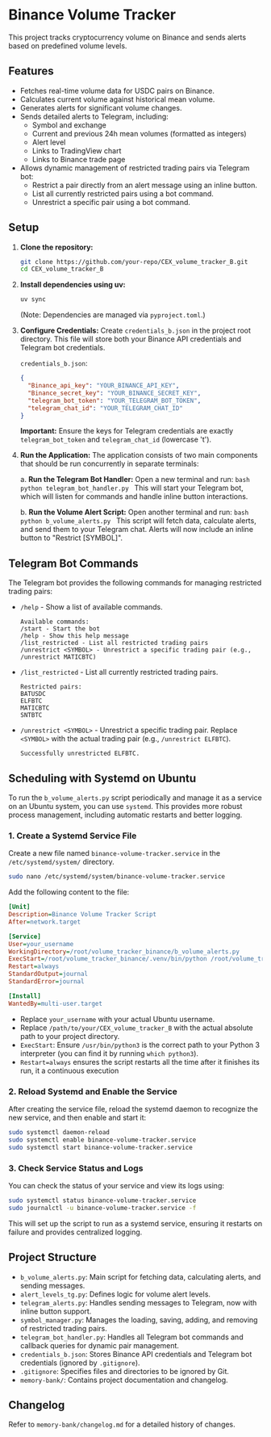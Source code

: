 # Binance Volume Tracker

This project tracks cryptocurrency volume on Binance and sends alerts based on predefined volume levels.

## Features

- Fetches real-time volume data for USDC pairs on Binance.
- Calculates current volume against historical mean volume.
- Generates alerts for significant volume changes.
- Sends detailed alerts to Telegram, including:
    - Symbol and exchange
    - Current and previous 24h mean volumes (formatted as integers)
    - Alert level
    - Links to TradingView chart
    - Links to Binance trade page
- Allows dynamic management of restricted trading pairs via Telegram bot:
    - Restrict a pair directly from an alert message using an inline button.
    - List all currently restricted pairs using a bot command.
    - Unrestrict a specific pair using a bot command.

## Setup

1.  **Clone the repository:**
    ```bash
    git clone https://github.com/your-repo/CEX_volume_tracker_B.git
    cd CEX_volume_tracker_B
    ```

2.  **Install dependencies using uv:**
    ```bash
    uv sync
    ```
    (Note: Dependencies are managed via `pyproject.toml`.)

3.  **Configure Credentials:**
    Create `credentials_b.json` in the project root directory. This file will store both your Binance API credentials and Telegram bot credentials.

    `credentials_b.json`:
    ```json
    {
      "Binance_api_key": "YOUR_BINANCE_API_KEY",
      "Binance_secret_key": "YOUR_BINANCE_SECRET_KEY",
      "telegram_bot_token": "YOUR_TELEGRAM_BOT_TOKEN",
      "telegram_chat_id": "YOUR_TELEGRAM_CHAT_ID"
    }
    ```
    **Important:** Ensure the keys for Telegram credentials are exactly `telegram_bot_token` and `telegram_chat_id` (lowercase 't').

4.  **Run the Application:**
    The application consists of two main components that should be run concurrently in separate terminals:

    a.  **Run the Telegram Bot Handler:**
        Open a new terminal and run:
        ```bash
        python telegram_bot_handler.py
        ```
        This will start your Telegram bot, which will listen for commands and handle inline button interactions.

    b.  **Run the Volume Alert Script:**
        Open another terminal and run:
        ```bash
        python b_volume_alerts.py
        ```
        This script will fetch data, calculate alerts, and send them to your Telegram chat. Alerts will now include an inline button to "Restrict [SYMBOL]".

## Telegram Bot Commands

The Telegram bot provides the following commands for managing restricted trading pairs:

*   `/help` - Show a list of available commands.
    ```
    Available commands:
    /start - Start the bot
    /help - Show this help message
    /list_restricted - List all restricted trading pairs
    /unrestrict <SYMBOL> - Unrestrict a specific trading pair (e.g., /unrestrict MATICBTC)
    ```

*   `/list_restricted` - List all currently restricted trading pairs.
    ```
    Restricted pairs:
    BATUSDC
    ELFBTC
    MATICBTC
    SNTBTC
    ```

*   `/unrestrict <SYMBOL>` - Unrestrict a specific trading pair. Replace `<SYMBOL>` with the actual trading pair (e.g., `/unrestrict ELFBTC`).
    ```
    Successfully unrestricted ELFBTC.
    ```

## Scheduling with Systemd on Ubuntu

To run the `b_volume_alerts.py` script periodically and manage it as a service on an Ubuntu system, you can use `systemd`. This provides more robust process management, including automatic restarts and better logging.

### 1. Create a Systemd Service File

Create a new file named `binance-volume-tracker.service` in the `/etc/systemd/system/` directory.

```bash
sudo nano /etc/systemd/system/binance-volume-tracker.service
```

Add the following content to the file:

```ini
[Unit]
Description=Binance Volume Tracker Script
After=network.target

[Service]
User=your_username
WorkingDirectory=/root/volume_tracker_binance/b_volume_alerts.py
ExecStart=/root/volume_tracker_binance/.venv/bin/python /root/volume_tracker_binance/b_volume_alerts.py
Restart=always
StandardOutput=journal
StandardError=journal

[Install]
WantedBy=multi-user.target
```
*   Replace `your_username` with your actual Ubuntu username.
*   Replace `/path/to/your/CEX_volume_tracker_B` with the actual absolute path to your project directory.
*   `ExecStart`: Ensure `/usr/bin/python3` is the correct path to your Python 3 interpreter (you can find it by running `which python3`).
*   `Restart=always`  ensures the script restarts all the time after it finishes its run, it a continuous execution


### 2. Reload Systemd and Enable the Service

After creating the service file, reload the systemd daemon to recognize the new service, and then enable and start it:

```bash
sudo systemctl daemon-reload
sudo systemctl enable binance-volume-tracker.service
sudo systemctl start binance-volume-tracker.service
```

### 3. Check Service Status and Logs

You can check the status of your service and view its logs using:

```bash
sudo systemctl status binance-volume-tracker.service
sudo journalctl -u binance-volume-tracker.service -f
```

This will set up the script to run as a systemd service, ensuring it restarts on failure and provides centralized logging.

## Project Structure

-   `b_volume_alerts.py`: Main script for fetching data, calculating alerts, and sending messages.
-   `alert_levels_tg.py`: Defines logic for volume alert levels.
-   `telegram_alerts.py`: Handles sending messages to Telegram, now with inline button support.
-   `symbol_manager.py`: Manages the loading, saving, adding, and removing of restricted trading pairs.
-   `telegram_bot_handler.py`: Handles all Telegram bot commands and callback queries for dynamic pair management.
-   `credentials_b.json`: Stores Binance API credentials and Telegram bot credentials (ignored by `.gitignore`).
-   `.gitignore`: Specifies files and directories to be ignored by Git.
-   `memory-bank/`: Contains project documentation and changelog.

## Changelog

Refer to `memory-bank/changelog.md` for a detailed history of changes.